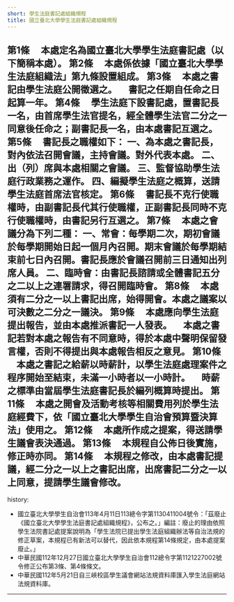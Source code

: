 ```yaml
---
short: 學生法庭書記處組織規程
title: 國立臺北大學學生法庭書記處組織規程
---
```

第1條
　本處定名為國立臺北大學學生法庭書記處（以下簡稱本處）。
第2條
　本處係依據「國立臺北大學學生法庭組織法」第九條設置組成。
第3條
　本處之書記由學生法庭公開徵選之。
　書記之任期自任命之日起算一年。
第4條
　學生法庭下設書記處，置書記長一名，由首席學生法官提名，經全體學生法官二分之一同意後任命之；副書記長一名，由本處書記互選之。
第5條
　書記長之職權如下：
一、為本處之書記長，對內依法召開會議，主持會議。對外代表本處。
二、出（列）席與本處相關之會議。
三、監督協助學生法庭行政業務之運作。
四、編擬學生法庭之概算，送請學生法庭首席法官核定。
第6條
　書記長不克行使職權時，由副書記長代其行使職權，正副書記長同時不克行使職權時，由書記另行互選之。
第7條
　本處之會議分為下列二種：
一、常會：每學期二次，期初會議於每學期開始日起一個月內召開。期末會議於每學期結束前七日內召開。書記長應於會議召開前三日通知出列席人員。
二、臨時會：由書記長諮請或全體書記五分之二以上之連署請求，得召開臨時會。
第8條
　本處須有二分之一以上書記出席，始得開會。本處之議案以可決數之二分之一議決。
第9條
　本處應向學生法庭提出報告，並由本處推派書記一人發表。
　本處之書記若對本處之報告有不同意時，得於本處中聲明保留發言權，否則不得提出與本處報告相反之意見。
第10條
　本處之書記之給薪以時薪計，以學生法庭處理案件之程序開始至結束，未滿一小時者以一小時計。
　時薪之標準由當屆學生法庭書記長於編列概算時提出。
第11條
　本處之開會及活動考核等相關費用列於學生法庭經費下，依「國立臺北大學學生自治會預算暨決算法」使用之。
第12條
　本處所作成之提案，得送請學生議會表決通過。
第13條
　本規程自公佈日後實施，修正時亦同。
第14條
　本規程之修改，由本處書記提議，經二分之一以上之書記出席，出席書記二分之一以上同意，提請學生議會修改。		
---
history:
 - 國立臺北大學學生自治會113年4月11日113總令字第1130411004號令：「茲廢止《國立臺北大學學生法庭書記處組織規程》，公布之。」編註：廢止的理由依照學生法院書記處提案說明為「學生法院已提出學生法庭組織辦法等自治法規的修正草案，本規程已有新法可以替代，因此依本規程第14條規定，由本處提案廢止。」
 - 中華民國112年12月27日國立臺北大學學生自治會112總令字第1121227002號令修正公布第3條、第4條條文。
 - 中華民國112年5月21日自三峽校區學生議會網站法規資料庫匯入學生法庭網站法規資料庫。
---